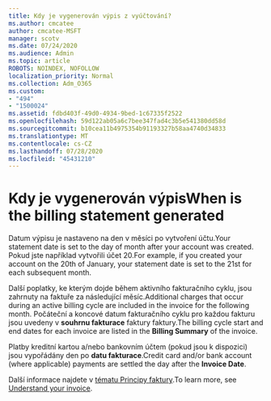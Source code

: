 ```yaml
---
title: Kdy je vygenerován výpis z vyúčtování?
ms.author: cmcatee
author: cmcatee-MSFT
manager: scotv
ms.date: 07/24/2020
ms.audience: Admin
ms.topic: article
ROBOTS: NOINDEX, NOFOLLOW
localization_priority: Normal
ms.collection: Adm_O365
ms.custom:
- "494"
- "1500024"
ms.assetid: fdbd403f-49d0-4934-9bed-1c67335f2522
ms.openlocfilehash: 59d122ab05a6c7bee347fad4c3b5e541380dd58d
ms.sourcegitcommit: b10cea11b4975354b91193327b58aa4740d34833
ms.translationtype: MT
ms.contentlocale: cs-CZ
ms.lasthandoff: 07/28/2020
ms.locfileid: "45431210"
---
```

# <a name="when-is-the-billing-statement-generated"></a><span data-ttu-id="38de4-102">Kdy je vygenerován výpis</span><span class="sxs-lookup"><span data-stu-id="38de4-102">When is the billing statement generated</span></span>

<span data-ttu-id="38de4-103">Datum výpisu je nastaveno na den v měsíci po vytvoření účtu.</span><span class="sxs-lookup"><span data-stu-id="38de4-103">Your statement date is set to the day of month after your account was created.</span></span> <span data-ttu-id="38de4-104">Pokud jste například vytvořili účet 20.</span><span class="sxs-lookup"><span data-stu-id="38de4-104">For example, if you created your account on the 20th of January, your statement date is set to the 21st for each subsequent month.</span></span>

<span data-ttu-id="38de4-105">Další poplatky, ke kterým dojde během aktivního fakturačního cyklu, jsou zahrnuty na faktuře za následující měsíc.</span><span class="sxs-lookup"><span data-stu-id="38de4-105">Additional charges that occur during an active billing cycle are included in the invoice for the following month.</span></span> <span data-ttu-id="38de4-106">Počáteční a koncové datum fakturačního cyklu pro každou fakturu jsou uvedeny v **souhrnu fakturace** faktury faktury.</span><span class="sxs-lookup"><span data-stu-id="38de4-106">The billing cycle start and end dates for each invoice are listed in the **Billing Summary** of the invoice.</span></span>

<span data-ttu-id="38de4-107">Platby kreditní kartou a/nebo bankovním účtem (pokud jsou k dispozici) jsou vypořádány den po **datu fakturace**.</span><span class="sxs-lookup"><span data-stu-id="38de4-107">Credit card and/or bank account (where applicable) payments are settled the day after the **Invoice Date**.</span></span>
  
<span data-ttu-id="38de4-108">Další informace najdete v [tématu Principy faktury](https://docs.microsoft.com/microsoft-365/commerce/billing-and-payments/understand-your-invoice2).</span><span class="sxs-lookup"><span data-stu-id="38de4-108">To learn more, see [Understand your invoice](https://docs.microsoft.com/microsoft-365/commerce/billing-and-payments/understand-your-invoice2).</span></span>